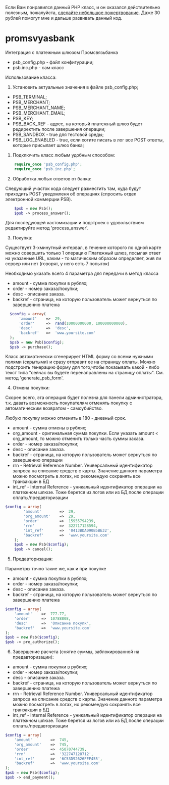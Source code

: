 Если Вам понравился данный PHP класс, и он оказался действительно полезным, пожалуйста, [сделайте небольшое пожертвование](https://www.paypal.com/cgi-bin/webscr?cmd=_s-xclick&hosted_button_id=Q2BP45KHJVK2L). Даже 30 рублей помогут мне и дальше развивать данный код.




promsvyasbank
=============

Интеграция с платежным шлюзом Промсвязьбанка

- psb_config.php - файл конфигурации;
- psb.inc.php - сам класс

Использование класса:

1) Установить актуальные значения в файле psb_config.php;
 - PSB_TERMINAL;
 - PSB_MERCHANT;
 - PSB_MERCHANT_NAME;
 - PSB_MERCHANT_EMAIL;
 - PSB_KEY;
 - PSB_BACK_REF - адрес, на который платежный шлюз будет редиректить после завершения операции;
 - PSB_SANDBOX - true для тестовой среды;
 - PSB_LOG_ENABLED - true, если хотите писать в лог все POST ответы, которые присылает шлюз банка;
 
1) Подключить класс любым удобным способом:
```php
    require_once 'psb_config.php';
    require_once 'psb.inc.php';
```
2) Обработка любых ответов от банка:

Следующий участок кода следует разместить там, куда будут приходить POST уведомленя об операциях (спросить отдел электронной коммерции PSB).

```php
    $psb = new Psb();
    $psb -> process_answer();
```

Для последующей кастомизации и подстроек с удовольствием редактируйте метод 'process_answer'.

3) Покупка:

Существует 3-хминутный интервал, в течение которого по одной карте можно совершить только 1 операцию
Платежный шлюз, посылая ответ на указанные URL, каким - то магическим образом определяет, жив ли сервер или нет (говорят, у него есть 7 попыток)

Необходимо указать всего 4 параметра для передачи в метод класса
- amount - сумма покупки в рублях;
- order - номер заказа/покупки;
- desc - описание заказа.
- backref - страница, на которую пользователь может вернуться по завершению платежа

```php
  $config = array(
      'amount'    =>  29,
      'order'     =>  rand(10000000000, 100000000000),
      'desc'      =>  'desc',
      'backref'   =>  'www.yoursite.com'
  );
  $psb = new Psb($config);
  $psb -> purchase();

```
Класс автоматически сгенерирует HTML форму со всеми нужными полями (скрытыми) и сразу отправит ее на страницу оплаты.
Можно подстроить генерацию форму для того,чтобы показывать какой - либо текст типа "сейчас вы будете перенаправлены на страницу оплаты".
См. метод 'generate_psb_form'.

4) Отмена покупки:

Скорее всего, эта операция будет полезна для панели администратора, т.к. давать возможность покупателям отменять покупку с автоматическим возвратом - самоубийство.

Любую покупку можно отменить в 180 - дневный срок.

- amount - сумма отмены в рублях;
- org_amount -  оригинальная сумма покупки. Если указать amount < org_amount, то можно отменить только часть суммы заказа.
- order - номер заказа/покупки;
- desc - описание заказа.
- backref - страница, на которую пользователь может вернуться по завершению операции
- rrn - Retrieval Reference Number. Универсальный идентификатор запроса на списание средств с карты. Значение данного параметра можно посмотреть в логах, но рекомендую сохранять все транзакции в БД
- int_ref - Internal Reference - уникальный идентификатор операции на платежном шлюзе. Тоже берется из логов или из БД после операции оплаты/предавторизации

```php
$config = array(
        'amount'        =>  29,
        'org_amount'    =>  29,
        'order'         =>  15955794239,
        'rrn'           =>  322717128594,
        'int_ref'       =>  '0413BDA090B5BE32',
        'backref'       =>  'www.yoursite.com'
    );
    $psb = new Psb($config);
    $psb -> cancel();
```
5) Предавторизация:

Параметры точно такие же, как и при покупке

- amount - сумма покупки в рублях;
- order - номер заказа/покупки;
- desc - описание заказа.
- backref - страница, на которую пользователь может вернуться по завершению платежа

```php
$config = array(
    'amount'    =>  777.77,
    'order'     =>  10788808,
    'desc'      =>  'Описание покупк',
    'backref'   =>  'www.yoursite.com'
);
$psb = new Psb($config);
$psb -> pre_authorize();
```
6) Завершение расчета (снятие суммы, заблокированной на предавторизации):

- amount - сумма покупки в рублях;
- order - номер заказа/покупки;
- desc - описание заказа.
- backref - страница, на которую пользователь может вернуться по завершению платежа
- rrn - Retrieval Reference Number. Универсальный идентификатор запроса на списание средств с карты. Значение данного параметра можно посмотреть в логах, но рекомендую сохранять все транзакции в БД
- int_ref - Internal Reference - уникальный идентификатор операции на платежном шлюзе. Тоже берется из логов или из БД после операции оплаты/предавторизации

```php
$config = array(
    'amount'        =>  745,
    'org_amount'    =>  745,
    'order'         =>  45070744739,
    'rrn'           =>  '322747128712',
    'int_ref'       =>  '6C53D92626FEF455',
    'backref'       =>  'www.yoursite.com'
);
$psb = new Psb($config);
$psb -> end_payment();
```
